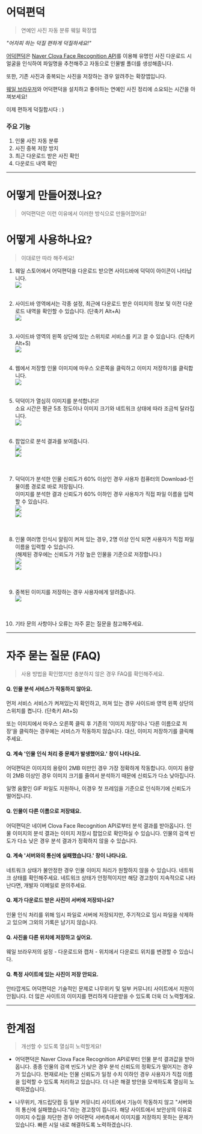 # 어덕편덕
> 연예인 사진 자동 분류 웨일 확장앱

   *"어차피 하는 덕질 편하게 덕질하세요!"*

   [어덕편덕](https://store.whale.naver.com/detail/bghcbobamgkjbcpjdlcfmdkjeaahnoah)은 [Naver Clova Face Recognition API](https://developers.naver.com/docs/clova/api/CFR/API_Guide.md#Overview)를 이용해 유명인 사진 다운로드 시 얼굴을 인식하여 파일명을 추천해주고 자동으로 인물별 폴더를 생성해줍니다.

   또한, 기존 사진과 중복되는 사진을 저장하는 경우 알려주는 확장앱입니다.

   [웨일 브라우저](https://whale.naver.com/ko/)와 어덕편덕을 설치하고 좋아하는 연예인 사진 정리에 소요되는 시간을 아껴보세요!

   이제 편하게 덕질합시다 : )
   
   
   ### 주요 기능
   1. 인물 사진 자동 분류
   2. 사진 중복 저장 방지
   3. 최근 다운로드 받은 사진 확인
   4. 다운로드 내역 확인





--------------------------------------------------------------------------------------





# 어떻게 만들어졌나요?
>  어덕편덕은 이런 이유에서 이러한 방식으로 만들어졌어요!

   
   
# 어떻게 사용하나요?
> 이대로만 따라 해주세요!
  1. 웨일 스토어에서 어덕편덕을 다운로드 받으면 사이드바에 덕덕이 아이콘이 나타납니다. <br>
   <img src="https://github.com/yeonwookang/DuckDuck-Js/blob/master/sidebar/src/img/intro/1.PNG?raw=true"></img>
   <br><br>
  2. 사이드바 영역에서는 각종 설정, 최근에 다운로드 받은 이미지의 정보 및 이전 다운로드 내역을 확인할 수 있습니다. (단축키 Alt+A) <br>
   <img src="https://github.com/yeonwookang/DuckDuck-Js/blob/master/sidebar/src/img/intro/2.PNG?raw=true"></img>
   <br><br>

  3. 사이드바 영역의 왼쪽 상단에 있는 스위치로 서비스를 키고 끌 수 있습니다. (단축키 Alt+S) <br>
   <img src="https://github.com/yeonwookang/DuckDuck-Js/blob/master/sidebar/src/img/intro/3.PNG?raw=true"></img>
   <br><br>

  4. 웹에서 저장할 인물 이미지에 마우스 오른쪽을 클릭하고  이미지 저장하기를 클릭합니다. <br>
   <img src="https://github.com/yeonwookang/DuckDuck-Js/blob/master/sidebar/src/img/intro/4(2).PNG?raw=true"></img>
   <br><br>

  5. 덕덕이가 열심히 이미지를 분석합니다! <br>
    소요 시간은 평균 5초 정도이나 이미지 크기와 네트워크 상태에 따라 조금씩 달라집니다. <br>
   <img src="https://github.com/yeonwookang/DuckDuck-Js/blob/master/sidebar/src/img/intro/5.PNG?raw=true"></img>
   <br><br>
  
  6. 팝업으로 분석 결과를 보여줍니다.<br>
   <img src="https://github.com/yeonwookang/DuckDuck-Js/blob/master/sidebar/src/img/intro/6-1.PNG?raw=true"></img><br>
   <img src="https://github.com/yeonwookang/DuckDuck-Js/blob/master/sidebar/src/img/intro/6-2.PNG?raw=true"></img><br>
   <br><br>

  7. 덕덕이가 분석한 인물 신뢰도가 60% 이상인 경우 사용자 컴퓨터의 Download-인물이름 경로로 바로 저장됩니다.<br>
     이미지를 분석한 결과 신뢰도가 60% 이하인 경우 사용자가 직접 파일 이름을 입력할 수 있습니다.<br>
   <img src="https://github.com/yeonwookang/DuckDuck-Js/blob/master/sidebar/src/img/intro/7-1.PNG?raw=true"></img><br>
   <img src="https://github.com/yeonwookang/DuckDuck-Js/blob/master/sidebar/src/img/intro/7-2.PNG?raw=true"></img><br>
   <br><br>

  8. 인물 여러명 인식시 알림이 켜져 있는 경우, 2명 이상 인식 되면 사용자가 직접 파일 이름을 입력할 수 있습니다. <br>
   (해제된 경우에는 신뢰도가 가장 높은 인물을 기준으로 저장합니다.)<br>
   <img src="https://github.com/yeonwookang/DuckDuck-Js/blob/master/sidebar/src/img/intro/8-1.PNG?raw=true"></img><br>
   <img src="https://github.com/yeonwookang/DuckDuck-Js/blob/master/sidebar/src/img/intro/8-2.PNG?raw=true"></img><br>
   <br><br>

  9. 중복된 이미지를 저장하는 경우 사용자에게 알려줍니다. <br>
   <img src="https://github.com/yeonwookang/DuckDuck-Js/blob/master/sidebar/src/img/intro/9.PNG?raw=true"></img><br>
   <br><br> 
   
  10. 기타 문의 사항이나 오류는 자주 묻는 질문을 참고해주세요.




--------------------------------------------------------------------------------------





# 자주 묻는 질문 (FAQ)
> 사용 방법을 확인했지만 충분하지 않은 경우 FAQ를 확인해주세요.
#### Q. 인물 분석 서비스가 작동하지 않아요.
먼저 서비스 서비스가 켜져있는지 확인하고, 꺼져 있는 경우 사이드바 영역 왼쪽 상단의 스위치를 켭니다. (단축키 Alt+S)

또는 이미지에서 마우스 오른쪽 클릭 후 기존의 '이미지 저장'이나 '다른 이름으로 저장'을 클릭하는 경우에는 서비스가 작동하지 않습니다. 대신,  이미지 저장하기를 클릭해주세요.

#### Q. 계속 '인물 인식 처리 중 문제가 발생했어요.' 창이 나타나요.

어덕편덕은 이미지의 용랑이 2MB 미만인 경우 가장 정확하게 작동합니다. 이미지 용량이 2MB 이상인 경우 이미지 크기를 줄여서 분석하기 때문에 신뢰도가 다소 낮아집니다. 

일명 움짤인 GIF 파일도 지원하나, 이경우 첫 프레임을 기준으로 인식하기에 신뢰도가 떨어집니다.

#### Q. 인물이 다른 이름으로 저장돼요.
어덕편덕은 네이버 Clova Face Recognition API로부터 분석 결과를 받아옵니다. 인물 이미지의 분석 결과는 이미지 저장시 팝업으로 확인하실 수 있습니다. 인물의 검색 빈도가 다소 낮은 경우 분석 결과가 정확하지 않을 수 있습니다.

#### Q. 계속 '서버와의 통신에 실패했습니다.' 창이 나타나요.
네트워크 상태가 불안정한 경우 인물 이미지 처리가 원할하지 않을 수 있습니다. 네트워크 상태를 확인해주세요. 네트워크 상태가 안정적이지만 해당 경고창이 지속적으로 나타난다면, 개발자 이메일로 문의주세요.

#### Q. 제가 다운로드 받은 사진이 서버에 저장되나요?
인물 인식 처리를 위해 임시 파일로 서버에 저장되지만, 주기적으로 임시 파일을 삭제하고 있으며 그외의 기록은 남기지 않습니다.

#### Q. 사진을 다른 위치에 저장하고 싶어요.
웨일 브라우저의 설정 - 다운로드와 캡처 - 위치에서 다운로드 위치를 변경할 수 있습니다.

#### Q. 특정 사이트에 있는 사진이 저장 안되요.
안타깝게도 어덕편덕은 기술적인 문제로 나무위키 및 일부 커뮤니티 사이트에서 지원이 안됩니다. 더 많은 사이트의 이미지를 편리하게 다운받을 수 있도록 더욱 더 노력할게요.





--------------------------------------------------------------------------------------




# 한계점
> 개선할 수 있도록 열심히 노력할게요!
* 어덕편덕은 Naver Clova Face Recognition API로부터 인물 분석 결과값을 받아옵니다. 종종 인물의 검색 빈도가 낮은 경우 분석 신뢰도의 정확도가 떨어지는 경우가 있습니다. 현재로서는 인물 신뢰도가 일정 수치 이하인 경우 사용자가 직접 이름을 입력할 수 있도록 처리하고 있습니다. 더 나은 해결 방안을 모색하도록 열심히 노력하겠습니다.

* 나무위키, 개드립닷컴 등 일부 커뮤니티 사이트에서 기능이 작동하지 않고 "서버와의 통신에 실패했습니다."라는 경고창이 뜹니다. 해당 사이트에서 보안상의 이유로 이미지 수집을 차단한 경우 어덕편덕 서버측에서 이미지를 저장하지 못하는 문제가 있습니다. 빠른 시일 내로 해결하도록 노력하겠습니다.
